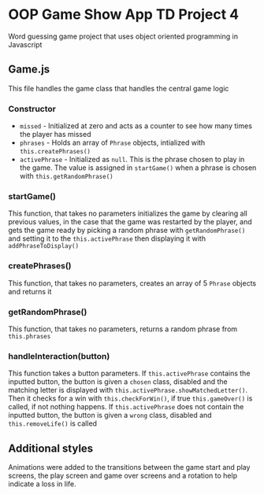 # OOP Game Show App TD Project 4
 Word guessing game project that uses object oriented programming in Javascript

## Game.js
This file handles the game class that handles the central game logic

### Constructor
* `missed` - Initialized at zero and acts as a counter to see how many times the player has missed
* `phrases` - Holds an array of `Phrase` objects, intialized with `this.createPhrases()`
* `activePhrase` - Initialized as `null`. This is the phrase chosen to play in the game. The value is assigned in `startGame()` when a phrase is chosen with `this.getRandomPhrase()`

### startGame()
This function, that takes no parameters initializes the game by clearing all previous values, in the case that the game was restarted by the player, and gets the game ready by picking a random phrase with `getRandomPhrase()` and setting it to the `this.activePhrase` then displaying it with `addPhraseToDisplay()`

### createPhrases()
This function, that takes no parameters, creates an array of 5 `Phrase` objects and returns it

### getRandomPhrase()
This function, that takes no parameters, returns a random phrase from `this.phrases`

### handleInteraction(button)
This function takes a button parameters. If `this.activePhrase` contains the inputted button, the button is given a `chosen` class, disabled and the matching letter is displayed with `this.activePhrase.showMatchedLetter()`. Then it checks for a win with `this.checkForWin()`, if true `this.gameOver()` is called, if not nothing happens.
If `this.activePhrase` does not contain the inputted button, the button is given a `wrong` class, disabled and `this.removeLife()` is called


## Additional styles
Animations were added to the transitions between the game start and play screens, the play screen and game over screens and a rotation to help indicate a loss in life.
